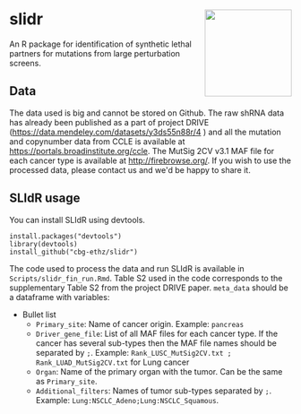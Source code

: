 # slidr <img src="https://github.com/cbg-ethz/slidr/blob/master/slidr.png" align="right" width="155 px"/>

An R package for identification of synthetic lethal partners for mutations from large perturbation screens.


## Data

The data used is big and cannot be stored on Github. The raw shRNA data has already been published as a part of project DRIVE (https://data.mendeley.com/datasets/y3ds55n88r/4 ) and all the mutation and copynumber data from CCLE is available at  https://portals.broadinstitute.org/ccle. The MutSig 2CV v3.1 MAF file for each cancer type is available at  http://firebrowse.org/. If you wish to use the processed data, please contact us and we'd be happy to share it. 


## SLIdR usage

You can install SLIdR using devtools.

```
install.packages("devtools") 
library(devtools) 
install_github("cbg-ethz/slidr")
```

The code used to process the data and run SLIdR is available in `Scripts/slidr_fin_run.Rmd`. Table S2 used in the code corresponds to the supplementary Table S2 from the project DRIVE paper. `meta_data` should be a dataframe with variables:

* Bullet list
  * `Primary_site`: Name of cancer origin. Example: `pancreas`
  * `Driver_gene_file`: List of all MAF files for each cancer type. If the cancer has several sub-types then the MAF file names should be separated by `;`. Example: `Rank_LUSC_MutSig2CV.txt ; Rank_LUAD_MutSig2CV.txt` for Lung cancer
  * `Organ`: Name of the primary organ with the tumor. Can be the same as `Primary_site`.
  * `Additional_filters`: Names of tumor sub-types separated by `;`. Example: `Lung:NSCLC_Adeno;Lung:NSCLC_Squamous`.
  
